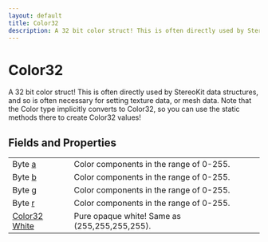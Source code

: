 ```yaml
---
layout: default
title: Color32
description: A 32 bit color struct! This is often directly used by StereoKit data structures, and so is often necessary for setting texture data, or mesh data. Note that the Color type implicitly converts to Color32, so you can use the static methods there to create Color32 values!
---
```

# Color32

A 32 bit color struct! This is often directly used by StereoKit data
structures, and so is often necessary for setting texture data, or mesh data.
Note that the Color type implicitly converts to Color32, so you can use the
static methods there to create Color32 values!


## Fields and Properties

|  |  |
|--|--|
|Byte [a]({{site.url}}/Pages/Reference/Color32/a.html)|Color components in the range of 0-255.|
|Byte [b]({{site.url}}/Pages/Reference/Color32/b.html)|Color components in the range of 0-255.|
|Byte [g]({{site.url}}/Pages/Reference/Color32/g.html)|Color components in the range of 0-255.|
|Byte [r]({{site.url}}/Pages/Reference/Color32/r.html)|Color components in the range of 0-255.|
|[Color32]({{site.url}}/Pages/Reference/Color32.html) [White]({{site.url}}/Pages/Reference/Color32/White.html)|Pure opaque white! Same as (255,255,255,255).|



